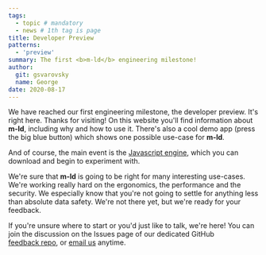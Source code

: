 ```yaml
---
tags:
  - topic # mandatory
  - news # 1th tag is page
title: Developer Preview
patterns:
  - 'preview'
summary: The first <b>m-ld</b> engineering milestone!
author:
  git: gsvarovsky
  name: George
date: 2020-08-17
---
```

We have reached our first engineering milestone, the developer preview. It's
right here. Thanks for visiting! On this website you'll find information about
**m-ld**, including why and how to use it. There's also a cool demo app (press
the big blue button) which shows one possible use-case for **m-ld**.

And of course, the main event is the
[Javascript&nbsp;engine](https://js.m-ld.org/), which you can download and begin
to experiment with.

We're sure that **m-ld** is going to be right for many interesting use-cases.
We're working really hard on the ergonomics, the performance and the security.
We especially know that you're not going to settle for anything less than
absolute data safety. We're not there yet, but we're ready for your feedback.

If you're unsure where to start or you'd just like to talk, we're here! You can
join the discussion on the Issues page of our dedicated GitHub
[feedback&nbsp;repo](https://github.com/m-ld/feedback/issues), or
[email&nbsp;us](mailto:info@m-ld.io) anytime.